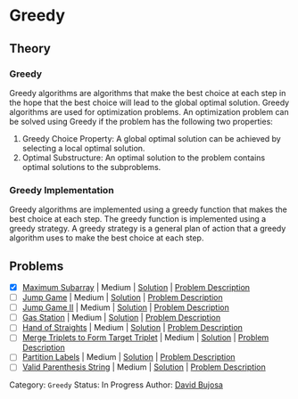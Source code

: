 # Greedy 

## Theory 

### Greedy

Greedy algorithms are algorithms that make the best choice at each step in the hope that the best choice will lead to the global optimal solution. Greedy algorithms are used for optimization problems. An optimization problem can be solved using Greedy if the problem has the following two properties:

1. Greedy Choice Property: A global optimal solution can be achieved by selecting a local optimal solution.
2. Optimal Substructure: An optimal solution to the problem contains optimal solutions to the subproblems.

### Greedy Implementation

Greedy algorithms are implemented using a greedy function that makes the best choice at each step. The greedy function is implemented using a greedy strategy. A greedy strategy is a general plan of action that a greedy algorithm uses to make the best choice at each step.

## Problems

- [x] [Maximum Subarray](https://leetcode.com/problems/maximum-subarray/) | Medium | [Solution](../../../src/medium/maximum_subarray.rs) | [Problem Description](../../../src/medium/readme.md#53-maximum-subarray)
- [ ] [Jump Game](https://leetcode.com/problems/jump-game/) | Medium | [Solution](../../../src/medium/jump_game.rs) | [Problem Description](../../../src/medium/readme.md#55-jump-game)
- [ ] [Jump Game II](https://leetcode.com/problems/jump-game-ii/) | Medium | [Solution](../../../src/medium/jump_game_ii.rs) | [Problem Description](../../../src/medium/readme.md#45-jump-game-ii)
- [ ] [Gas Station](https://leetcode.com/problems/gas-station/) | Medium | [Solution](../../../src/medium/gas_station.rs) | [Problem Description](../../../src/medium/readme.md#134-gas-station)
- [ ] [Hand of Straights](https://leetcode.com/problems/hand-of-straights/) | Medium | [Solution](../../../src/medium/hand_of_straights.rs) | [Problem Description](../../../src/medium/readme.md#846-hand-of-straights)
- [ ] [Merge Triplets to Form Target Triplet](https://leetcode.com/problems/merge-triplets-to-form-target-triplet/) | Medium | [Solution](../../../src/medium/merge_triplets_to_form_target_triplet.rs) | [Problem Description](../../../src/medium/readme.md#1899-merge-triplets-to-form-target-triplet)
- [ ] [Partition Labels](https://leetcode.com/problems/partition-labels/) | Medium | [Solution](../../../src/medium/partition_labels.rs) | [Problem Description](../../../src/medium/readme.md#763-partition-labels)
- [ ] [Valid Parenthesis String](https://leetcode.com/problems/valid-parenthesis-string/) | Medium | [Solution](../../../src/medium/valid_parenthesis_string.rs) | [Problem Description](../../../src/medium/readme.md#678-valid-parenthesis-string)

Category: `Greedy`
Status: In Progress
Author: [David Bujosa](https://github.com/bujosa)